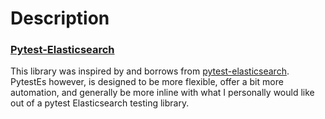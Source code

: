 # Description

### [Pytest-Elasticsearch](https://github.com/ClearcodeHQ/pytest-elasticsearch)

This library was inspired by and borrows from [pytest-elasticsearch](https://github.com/ClearcodeHQ/pytest-elasticsearch). PytestEs however, is designed to be more flexible, offer a bit more automation, and generally be more inline with what I personally would like out of a pytest Elasticsearch testing library.
